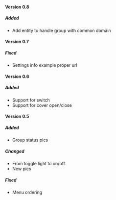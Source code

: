 #### Version 0.8
##### Added
- Add entity to handle group with common domain

#### Version 0.7
##### Fixed
- Settings info example proper url

#### Version 0.6
##### Added
- Support for switch
- Support for cover open/close

#### Version 0.5
##### Added
- Group status pics
##### Changed
- From toggle light to on/off
- New pics
##### Fixed
- Menu ordering